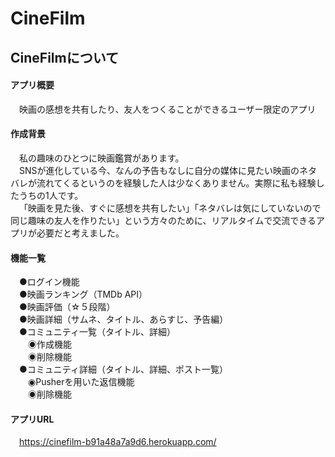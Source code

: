 # CineFilm

## CineFilmについて

#### アプリ概要<br />
&emsp;映画の感想を共有したり、友人をつくることができるユーザー限定のアプリ

#### 作成背景<br />
&emsp;私の趣味のひとつに映画鑑賞があります。<br />
&emsp;SNSが進化している今、なんの予告もなしに自分の媒体に見たい映画のネタバレが流れてくるというのを経験した人は少なくありません。実際に私も経験したうちの1人です。<br />
&emsp;「映画を見た後、すぐに感想を共有したい」「ネタバレは気にしていないので同じ趣味の友人を作りたい」という方々のために、リアルタイムで交流できるアプリが必要だと考えました。

#### 機能一覧<br />
&emsp;●ログイン機能<br />
&emsp;●映画ランキング（TMDb API）<br />
&emsp;●映画評価（☆５段階）<br />
&emsp;●映画詳細（サムネ、タイトル、あらすじ、予告編）<br />
&emsp;●コミュニティ一覧（タイトル、詳細）<br />
&emsp;&emsp;◉作成機能<br />
&emsp;&emsp;◉削除機能<br />
&emsp;●コミュニティ詳細（タイトル、詳細、ポスト一覧）<br />
&emsp;&emsp;◉Pusherを用いた返信機能<br />
&emsp;&emsp;◉削除機能

#### アプリURL<br />
&emsp;https://cinefilm-b91a48a7a9d6.herokuapp.com/
